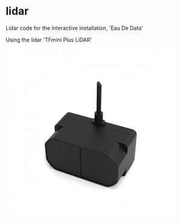 # lidar
Lidar code for the interactive installation, 'Eau De Data'

Using the lidar 'TFmini Plus LiDAR'

![alt text](https://github.com/syeminpark/lidar/blob/main/readmeImage.png?raw=true)
